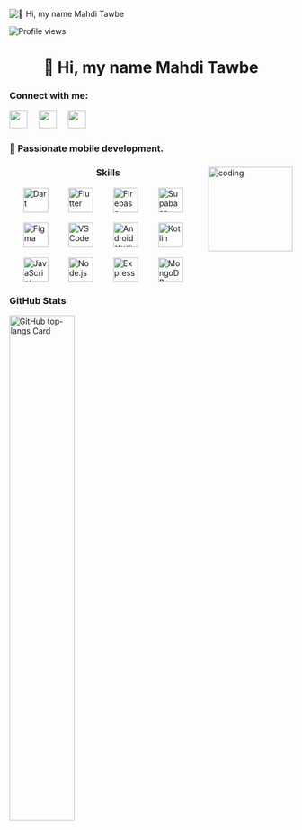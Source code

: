 ![👋 Hi, my name Mahdi Tawbe](https://static.wixstatic.com/media/53fad0_ce0704caa0174d6aa9b2b8101a62fa77~mv2.gif)

![Profile views](https://komarev.com/ghpvc/?username=MahdiTawbe&label=Profile%20views&color=0e75b6&style=flat)

<div id="toc">
  <ul align="center" style="list-style: none">
    <summary>
      <h1>
        👋 Hi, my name Mahdi Tawbe
      </h1>
    </summary>
  </ul>
</div>

**<h3 align="left">Connect with me:</h3>** 
<p align="left"><a href="https://github.com/MahdiTawbe" target="_blank"><img src="https://img.shields.io/badge/GitHub-100000?style=for-the-badge&logo=github&logoColor=white" height="32" style="margin-right: 16px"></a> <a href="https://www.linkedin.com/in/mahdi-tawbe" target="_blank"><img src="https://img.shields.io/badge/LinkedIn-0077B5?style=for-the-badge&logo=linkedin&logoColor=white" height="32" style="margin-right: 16px"></a> <a href="https://www.instagram.com/mahdi.t.__" target="_blank"><img src="https://img.shields.io/badge/Instagram-E4405F?style=for-the-badge&logo=instagram&logoColor=white" height="32" style="margin-right: 16px"></a></p>

 **<h3 align="left">🚀 Passionate  mobile  development.</h3>**
<img align="right" alt="coding" width="150" height="150" src="https://i.pinimg.com/originals/50/83/e0/5083e0a2a7dcaae07c142e8b87036a27.gif">
 **<h3 align="center">Skills</h3>**

<div style="display: flex; flex-wrap: wrap; gap: 18px; justify-content: center;"><img src="https://skillicons.dev/icons?i=dart" height="44" alt="Dart" style="margin-right: 18px"> <img src="https://skillicons.dev/icons?i=flutter" height="44" alt="Flutter" style="margin-right: 18px"> <img src="https://skillicons.dev/icons?i=firebase" height="44" alt="Firebase" style="margin-right: 18px"> <img src="https://skillicons.dev/icons?i=supabase" height="44" alt="Supabase" style="margin-right: 18px"> <img src="https://skillicons.dev/icons?i=figma" height="44" alt="Figma" style="margin-right: 18px"> <img src="https://skillicons.dev/icons?i=vscode" height="44" alt="VSCode" style="margin-right: 18px"> <img src="https://skillicons.dev/icons?i=androidstudio" height="44" alt="Androidstudio" style="margin-right: 18px"> <img src="https://skillicons.dev/icons?i=kotlin" height="44" alt="Kotlin" style="margin-right: 18px"> <img src="https://skillicons.dev/icons?i=javascript" height="44" alt="JavaScript" style="margin-right: 18px"> <img src="https://skillicons.dev/icons?i=nodejs" height="44" alt="Node.js" style="margin-right: 18px"> <img src="https://skillicons.dev/icons?i=express" height="44" alt="Express" style="margin-right: 18px"> <img src="https://skillicons.dev/icons?i=mongodb" height="44" alt="MongoDB" style="margin-right: 18px"></div>

 **<h3 align="left">GitHub Stats</h3>**

<p align="left">
  <img width="48%" src="https://github-readme-stats.vercel.app/api/top-langs?username=MahdiTawbe&theme=react&hide_title=false&layout=compact&langs_count=6&hide_progress=false&card_width=400" alt="GitHub top-langs Card" />
</p>


